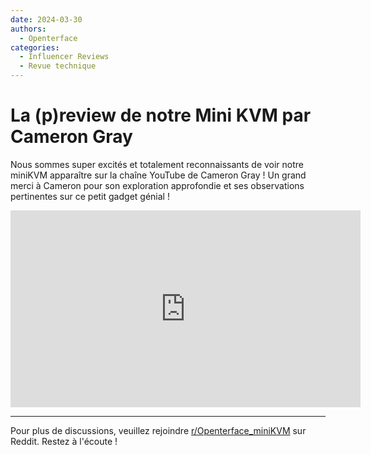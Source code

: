 ```yaml
---
date: 2024-03-30
authors:
  - Openterface
categories:
  - Influencer Reviews
  - Revue technique
---
```


# La (p)review de notre Mini KVM par Cameron Gray

Nous sommes super excités et totalement reconnaissants de voir notre miniKVM apparaître sur la chaîne YouTube de Cameron Gray ! Un grand merci à Cameron pour son exploration approfondie et ses observations pertinentes sur ce petit gadget génial !

<iframe width="560" height="315" src="https://www.youtube.com/embed/xAEQpWyfY-c?si=BvkpZzJ8OfT2j8lr" title="YouTube video player" frameborder="0" allow="accelerometer; autoplay; clipboard-write; encrypted-media; gyroscope; picture-in-picture; web-share" referrerpolicy="strict-origin-when-cross-origin" allowfullscreen></iframe>

--------

Pour plus de discussions, veuillez rejoindre [r/Openterface_miniKVM](https://www.reddit.com/r/Openterface_miniKVM/) sur Reddit. Restez à l'écoute !